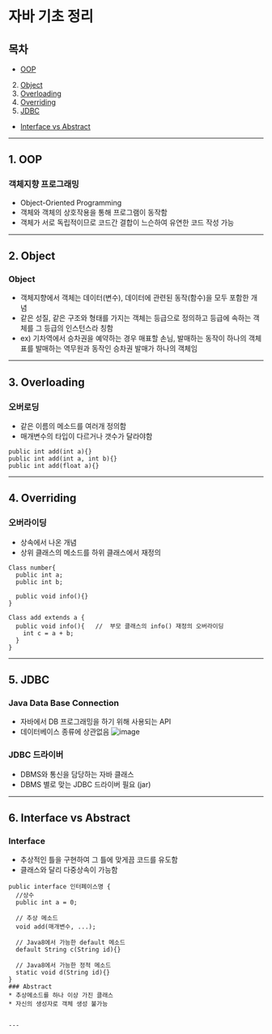 자바 기초 정리
==============

## 목차
- [OOP](#1.-OOP)
2. [Object](#2.-Object)
3. [Overloading](#3.-Overloading)
4. [Overriding](#4.-Overriding)
5. [JDBC](#5.-JDBC)
- [Interface vs Abstract](#6.-Interface-vs-Abstract)

---
## 1. OOP
### 객체지향 프로그래밍
* Object-Oriented Programming
* 객체와 객체의 상호작용을 통해 프로그램이 동작함
* 객체가 서로 독립적이므로 코드간 결합이 느슨하여 유연한 코드 작성 가능
---

## 2. Object
### Object
* 객체지향에서 객체는 데이터(변수), 데이터에 관련된 동작(함수)을 모두 포함한 개념
* 같은 성질, 같은 구조와 형태를 가지는 객체는 등급으로 정의하고 등급에 속하는 객체를 그 등급의 인스턴스라 칭함
* ex)
기차역에서 승차권을 예약하는 경우 매표할 손님, 발매하는 동작이 하나의 객체
표를 발매하는 역무원과 동작인 승차권 발매가 하나의 객체임

---

## 3. Overloading
### 오버로딩
* 같은 이름의 메소드를 여러개 정의함
* 매개변수의 타입이 다르거나 갯수가 달라야함

```
public int add(int a){}
public int add(int a, int b){}
public int add(float a){}
```

---

## 4. Overriding
### 오버라이딩
* 상속에서 나온 개념
* 상위 클래스의 메소드를 하위 클래스에서 재정의

```
Class number{
  public int a;
  public int b;
  
  public void info(){}
}

Class add extends a {
  public void info(){   //  부모 클래스의 info() 재정의 오버라이딩
    int c = a + b;
  }
} 
```

---
## 5. JDBC
### Java Data Base Connection
* 자바에서 DB 프로그래밍을 하기 위해 사용되는 API
* 데이터베이스 종류에 상관없음
![image](https://user-images.githubusercontent.com/37949471/167779387-1fb479f3-43e4-4333-972f-4dc0558c44d9.png)
### JDBC 드라이버
* DBMS와 통신을 담당하는 자바 클래스
* DBMS 별로 맞는 JDBC 드라이버 필요 (jar)

---
## 6. Interface vs Abstract
### Interface
* 추상적인 틀을 구현하여 그 틀에 맞게끔 코드를 유도함
* 클래스와 달리 다중상속이 가능함
```
public interface 인터페이스명 {
  //상수
  public int a = 0;
  
  // 추상 메소드
  void add(매개변수, ...);
  
  // Java8에서 가능한 default 메소드
  default String c(String id){}
  
  // Java8에서 가능한 정적 메소드
  static void d(String id){}
}
### Abstract
* 추상메소드를 하나 이상 가진 클래스
* 자신의 생성자로 객체 생성 불가능


---











